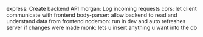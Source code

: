 express: Create backend API
morgan: Log incoming requests
cors: let client communicate with frontend
body-parser: allow backend to read and understand data from frontend
nodemon: run in dev and auto refreshes server if changes were made
monk: lets u insert anything u want into the db